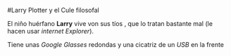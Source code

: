 #Larry Plotter y el Cule filosofal

El niño huérfano **Larry** vive von sus tíos , que lo tratan bastante mal
(le hacen usar *internet Explorer*).

Tiene unas *Google Glasses* redondas y una cicatriz de un *USB* en la frente


